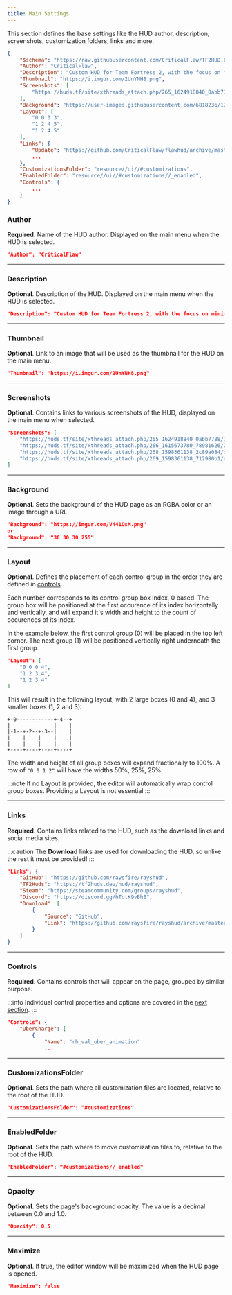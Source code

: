 ```yaml
---
title: Main Settings
---
```


This section defines the base settings like the HUD author, description, screenshots, customization folders, links and more.

```json
{
	"$schema": "https://raw.githubusercontent.com/CriticalFlaw/TF2HUD.Editor/master/src/TF2HUD.Editor/JSON/Schema/schema.json",
	"Author": "CriticalFlaw",
	"Description": "Custom HUD for Team Fortress 2, with the focus on minimalistic design and dark themed colors.",
	"Thumbnail": "https://i.imgur.com/2UnYNH8.png",
	"Screenshots": [
		"https://huds.tf/site/xthreads_attach.php/265_1624918840_0abb7788/12ebcf7249f0af8372f3ab5a0ac8c74f/20210628180837_1.jpg"
	],
	"Background": "https://user-images.githubusercontent.com/6818236/123523046-34d56600-d68f-11eb-8838-fbf112c45ea7.png",
	"Layout": [
		"0 0 3 3",
		"1 2 4 5",
		"1 2 4 5"
	],
	"Links": {
		"Update": "https://github.com/CriticalFlaw/flawhud/archive/master.zip",
		...
	},
	"CustomizationsFolder": "resource//ui//#customizations",
	"EnabledFolder": "resource//ui//#customizations//_enabled",
	"Controls": {
		...
	}
}
```

### Author

**Required**. Name of the HUD author. Displayed on the main menu when the HUD is selected.

```json
"Author": "CriticalFlaw"
```

---

### Description

**Optional**. Description of the HUD. Displayed on the main menu when the HUD is selected.

```json
"Description": "Custom HUD for Team Fortress 2, with the focus on minimalistic design and dark themed colors."
```

---


### Thumbnail

**Optional**. Link to an image that will be used as the thumbnail for the HUD on the main menu.

```json
"Thumbnail": "https://i.imgur.com/2UnYNH8.png"
```

---

### Screenshots

**Optional**. Contains links to various screenshots of the HUD, displayed on the main menu when selected.

```json
"Screenshots": [
    "https://huds.tf/site/xthreads_attach.php/265_1624918840_0abb7788/12ebcf7249f0af8372f3ab5a0ac8c74f/20210628180837_1.jpg",
    "https://huds.tf/site/xthreads_attach.php/266_1615673780_78981626/2bc3c541513a0c34ee59bf6c763f5529/20210313171549_1.jpg",
    "https://huds.tf/site/xthreads_attach.php/268_1598361138_2c89a084/d42f548731cad1d9703da2df26854ce8/BebP8MR.png",
    "https://huds.tf/site/xthreads_attach.php/269_1598361138_712980b1/a4b1e6feed379517f3cd678a8cbb3db9/gB7GjxF.png"
]
```

---

### Background

**Optional**. Sets the background of the HUD page as an RGBA color or an image through a URL.

```json
"Background": "https://imgur.com/V441OsM.png"
or
"Background": "30 30 30 255"
```

---

### Layout

**Optional**. Defines the placement of each control group in the order they are defined in [controls][docs-controls].

Each number corresponds to its control group box index, 0 based. The group box will be positioned at the first occurence of its index horizontally and vertically, and will expand it's width and height to the count of occurences of its index.

In the example below, the first control group (0) will be placed in the top left corner. The next group (1) will be positioned vertically right underneath the first group.

```json
"Layout": [
	"0 0 0 4",
	"1 2 3 4",
	"1 2 3 4"
]
```

This will result in the following layout, with 2 large boxes (0 and 4), and 3 smaller boxes (1, 2 and 3):

```
+-0------------+-4--+
|              |    |
|-1--+-2--+-3--|    |
|    |    |    |    |
|    |    |    |    |
+----+----+----+----+
```

The width and height of all group boxes will expand fractionally to 100%. A row of `"0 0 1 2"` will have the widths 50%, 25%, 25%

:::note
If no Layout is provided, the editor will automatically wrap control group boxes. Providing a Layout is not essential
:::

---

### Links

**Required**. Contains links related to the HUD, such as the download links and social media sites.

:::caution
The **Download** links are used for downloading the HUD, so unlike the rest it must be provided!
:::

```json
"Links": {
	"GitHub": "https://github.com/raysfire/rayshud",
	"TF2Huds": "https://tf2huds.dev/hud/rayshud",
	"Steam": "https://steamcommunity.com/groups/rayshud",
	"Discord": "https://discord.gg/hTdtK9vBhE",
	"Download": [
		{
			"Source": "GitHub",
			"Link": "https://github.com/raysfire/rayshud/archive/master.zip"
		}
	]
}
```

---

### Controls

**Required**. Contains controls that will appear on the page, grouped by similar purpose.

:::info
Individual control properties and options are covered in the [next section][docs-controls].
:::

```json
"Controls": {
	"UberCharge": [
		{
			"Name": "rh_val_uber_animation"
			...
```

---

### CustomizationsFolder

**Optional**. Sets the path where all customization files are located, relative to the root of the HUD.

```json
"CustomizationsFolder": "#customizations"
```

---

### EnabledFolder

**Optional**. Sets the path where to move customization files to, relative to the root of the HUD.

```json
"EnabledFolder": "#customizations//_enabled"
```

---

### Opacity

**Optional**. Sets the page's background opacity. The value is a decimal between 0.0 and 1.0.

```json
"Opacity": 0.5
```

---

### Maximize

**Optional**. If true, the editor window will be maximized when the HUD page is opened.

```json
"Maximize": false
```

<!-- MARKDOWN LINKS -->
[docs-controls]: http://www.criticalflaw.ca/TF2HUD.Editor/json/controls/
